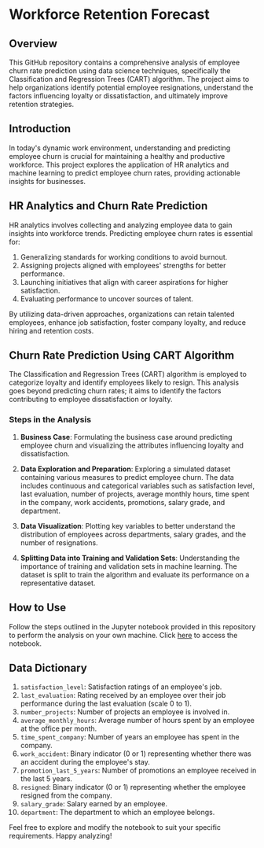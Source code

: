 # Workforce Retention Forecast

## Overview

This GitHub repository contains a comprehensive analysis of employee churn rate prediction using data science techniques, specifically the Classification and Regression Trees (CART) algorithm. The project aims to help organizations identify potential employee resignations, understand the factors influencing loyalty or dissatisfaction, and ultimately improve retention strategies.

## Introduction

In today's dynamic work environment, understanding and predicting employee churn is crucial for maintaining a healthy and productive workforce. This project explores the application of HR analytics and machine learning to predict employee churn rates, providing actionable insights for businesses.

## HR Analytics and Churn Rate Prediction

HR analytics involves collecting and analyzing employee data to gain insights into workforce trends. Predicting employee churn rates is essential for:

1. Generalizing standards for working conditions to avoid burnout.
2. Assigning projects aligned with employees' strengths for better performance.
3. Launching initiatives that align with career aspirations for higher satisfaction.
4. Evaluating performance to uncover sources of talent.

By utilizing data-driven approaches, organizations can retain talented employees, enhance job satisfaction, foster company loyalty, and reduce hiring and retention costs.

## Churn Rate Prediction Using CART Algorithm

The Classification and Regression Trees (CART) algorithm is employed to categorize loyalty and identify employees likely to resign. This analysis goes beyond predicting churn rates; it aims to identify the factors contributing to employee dissatisfaction or loyalty.

### Steps in the Analysis

1. **Business Case**: Formulating the business case around predicting employee churn and visualizing the attributes influencing loyalty and dissatisfaction.

2. **Data Exploration and Preparation**: Exploring a simulated dataset containing various measures to predict employee churn. The data includes continuous and categorical variables such as satisfaction level, last evaluation, number of projects, average monthly hours, time spent in the company, work accidents, promotions, salary grade, and department.

3. **Data Visualization**: Plotting key variables to better understand the distribution of employees across departments, salary grades, and the number of resignations.

4. **Splitting Data into Training and Validation Sets**: Understanding the importance of training and validation sets in machine learning. The dataset is split to train the algorithm and evaluate its performance on a representative dataset.

## How to Use

Follow the steps outlined in the Jupyter notebook provided in this repository to perform the analysis on your own machine. Click [here](link-to-notebook) to access the notebook.

## Data Dictionary

1. `satisfaction_level`: Satisfaction ratings of an employee's job.
2. `last_evaluation`: Rating received by an employee over their job performance during the last evaluation (scale 0 to 1).
3. `number_projects`: Number of projects an employee is involved in.
4. `average_monthly_hours`: Average number of hours spent by an employee at the office per month.
5. `time_spent_company`: Number of years an employee has spent in the company.
6. `work_accident`: Binary indicator (0 or 1) representing whether there was an accident during the employee's stay.
7. `promotion_last_5_years`: Number of promotions an employee received in the last 5 years.
8. `resigned`: Binary indicator (0 or 1) representing whether the employee resigned from the company.
9. `salary_grade`: Salary earned by an employee.
10. `department`: The department to which an employee belongs.

Feel free to explore and modify the notebook to suit your specific requirements. Happy analyzing!
